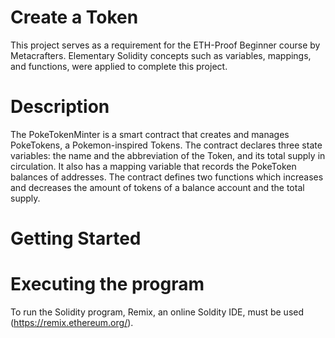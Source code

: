 # Create a Token 
This project serves as a requirement for the ETH-Proof Beginner course by Metacrafters. 
Elementary Solidity concepts such as variables, mappings, and functions, were applied to 
complete this project.  

# Description
The PokeTokenMinter is a smart contract that creates and manages PokeTokens, a Pokemon-inspired Tokens. 
The contract declares three state variables: the name and the abbreviation of the Token, and its total supply
in circulation. It also has a mapping variable that records the PokeToken balances of addresses. 
The contract defines two functions which increases and decreases the amount of tokens of a balance account and 
the total supply. 

# Getting Started 

# Executing the program 

To run the Solidity program, Remix, an online Soldity IDE, must be used (https://remix.ethereum.org/).
